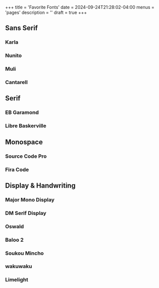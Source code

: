 +++
title = 'Favorite Fonts'
date = 2024-09-24T21:28:02-04:00
menus = 'pages'
description = ''
draft = true
+++

## Sans Serif

### Karla

### Nunito

### Muli

### Cantarell

## Serif

### EB Garamond

### Libre Baskerville

## Monospace

### Source Code Pro

### Fira Code

## Display & Handwriting

### Major Mono Display

### DM Serif Display

### Oswald

### Baloo 2

### Soukou Mincho

### wakuwaku

### Limelight
